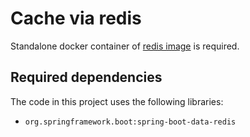 # Cache via redis
Standalone docker container of [redis image](https://hub.docker.com/_/redis) is required.


## Required dependencies
The code in this project uses the following libraries:

* `org.springframework.boot:spring-boot-data-redis`
